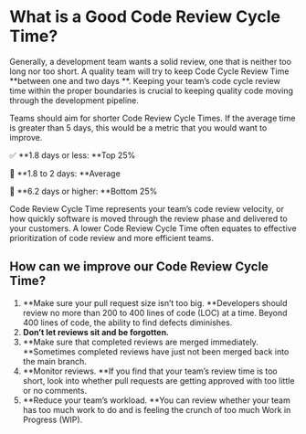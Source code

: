 # What is a Good Code Review Cycle Time?

Generally, a development team wants a solid review, one that is neither too long nor too short. A quality team will try to keep Code Cycle Review Time **between one and two days **. Keeping your team’s code cycle review time within the proper boundaries is crucial to keeping quality code moving through the development pipeline.

Teams should aim for shorter Code Review Cycle Times. If the average time is greater than 5 days, this would be a metric that you would want to improve.

✅ **1.8 days or less: **Top 25%

🚧 **1.8 to 2 days: **Average

🚨 **6.2 days or higher: **Bottom 25%

Code Review Cycle Time represents your team’s code review velocity, or how quickly software is moved through the review phase and delivered to your customers. A lower Code Review Cycle Time often equates to effective prioritization of code review and more efficient teams.

## **How can we improve our Code Review Cycle Time?**

1.  **Make sure your pull request size isn’t too big. **Developers should review no more than 200 to 400 lines of code (LOC) at a time. Beyond 400 lines of code, the ability to find defects diminishes.
2.  **Don’t let reviews sit and be forgotten.**
3.  **Make sure that completed reviews are merged immediately. **Sometimes completed reviews have just not been merged back into the main branch.
4.  **Monitor reviews. **If you find that your team’s review time is too short, look into whether pull requests are getting approved with too little or no comments.
5.  **Reduce your team’s workload. **You can review whether your team has too much work to do and is feeling the crunch of too much Work in Progress (WIP).
